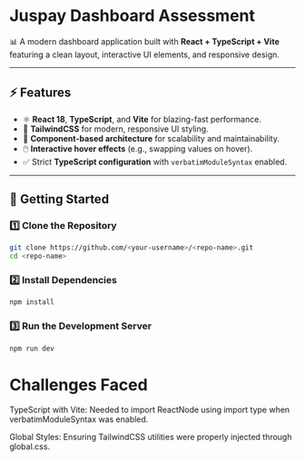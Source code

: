 # Juspay Dashboard Assessment  
📊 A modern dashboard application built with **React + TypeScript + Vite** featuring a clean layout, interactive UI elements, and responsive design.

---

## ⚡ Features
- ⚛️ **React 18**, **TypeScript**, and **Vite** for blazing-fast performance.  
- 🎨 **TailwindCSS** for modern, responsive UI styling.  
- 📂 **Component-based architecture** for scalability and maintainability.  
- 🖱️ **Interactive hover effects** (e.g., swapping values on hover).  
- ✅ Strict **TypeScript configuration** with `verbatimModuleSyntax` enabled.  

---

## 🚀 Getting Started  

### 1️⃣ Clone the Repository
```sh
git clone https://github.com/<your-username>/<repo-name>.git
cd <repo-name>
```
### 2️⃣ Install Dependencies
```sh
npm install
```
### 3️⃣ Run the Development Server
```sh
npm run dev
```

# Challenges Faced

TypeScript with Vite: Needed to import ReactNode using import type when verbatimModuleSyntax was enabled.

Global Styles: Ensuring TailwindCSS utilities were properly injected through global.css.

